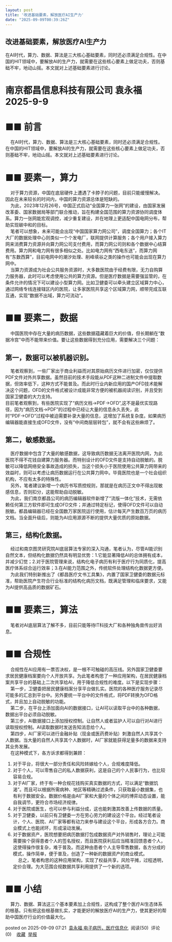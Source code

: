 ```yaml
---
layout: post
title: '改进基础要素，解放医疗AI生产力'
date: "2025-09-09T00:39:26Z"
---
```

改进基础要素，解放医疗AI生产力
----------------

在AI时代，算力、数据、算法是三大核心基础要素，同时还必须满足合规性。在中国的HIT领域中，要解放AI的生产力，就需要在这些核心要素上做足功夫，否则基础不牢，地动山摇。本文就对上述基础要素进行讨论。

南京都昌信息科技有限公司 袁永福 2025-9-9
=========================

■■ 前言
=====

    在AI时代，算力、数据、算法是三大核心基础要素，同时还必须满足合规性。在中国的HIT领域中，要解放AI的生产力，就需要在这些核心要素上做足功夫，否则基础不牢，地动山摇。本文就对上述基础要素进行讨论。

■■ 要素一，算力
=========

    对于算力资源，中国在底层硬件上遭遇了卡脖子的问题，目前只能缓慢解决。因此在未来较长的时间内，中国的算力资源总体是短缺的。  
    为此，2023年12月26号，中国正式启动“全国算力一张网”的建设，由国家发展改革委、国家数据局等部门联合推动，旨在构建全国范围的算力资源协同调度体系。算力一张网能宏观调控，减少重复建设，并在地理上更适配中国电网分布，帮助实现碳中和的目标。  
    笔者可以想象，未来可能会出现“中国国家算力网公司”，调度全国算力；各个IT大厂的数据处理中心则类似一个个发电厂，联网提供计算服务；各个用户接入算力网来消费算力资源并向算力网公司支付费用，而算力网公司则和各个数据中心结算费用。算力网和电力网有很多相似之处。比如电力网有“西电东送”，而算力网有“东数西算”，目前电网中的潮汐处理、削峰填谷之类的操作也可能会出现在算力网中。  
    当算力资源成为社会公共服务资源时，大多数医院由于经费有限，无力自购算力服务器，此时可以考虑使用公共的算力资源。但是医疗数据是需要强监管的，在条件允许的情况下可以建设小型算力网。比如卫健委可以牵头建立区域算力中心，通过网络专线连接辖区内的医院，让多家医院共享这个区域算力网，顺带完成互联互通，实现“数据不出域，算力可流动”。

■■ 要素二，数据
=========

    中国医院中存在大量的病历数据，这些数据蕴藏着巨大的价值，但长期躺在“数据冷宫”中而不能带来价值。要让这些数据得到充分应用，需要解决三个问题：

第一，数据可以被机器识别。
-------------

    笔者观察到，一些厂家出于商业利益而对其原始病历文件进行加密，仅仅提供PDF文件对外共享数据。虽然目前的技术手段能从PDF这种二进制文件中提取数据，但效率低下，这种方式不能普及。而此时行业内新应用的国产OFD技术能解决这个问题，OFD的文件格式被设计成能非常方便的被机器阅读识别，并且受到国家卫健委的大力支持。  
目前笔者观察到，有些医院实现了“病历文档→PDF→OFD”,这不是最优实现路径，因为“病历文档→PDF”的过程中已经让大量的信息永久丢失，此时“PDF→OFD”过程中被迫需要补录大量的信息，这增加了系统复杂度。如果病历编辑器能直接生成OFD文件，没有“中间商层层转包”，就不会有这些麻烦了。

第二，敏感数据。
--------

    医疗数据中包含了大量的敏感数据，这导致病历数据无法离开医院内网，为此医院不得不花钱自建算力服务器。而特别设计的OFD文件是支持自动脱敏的。脱敏可以降低网络安全事故造成的损失，当这个损失小于医院使用公共算力网带来的效益时，则可以考虑让病历数据运行在公共算力网中。毕竟医院也是一个社会组织机构，不应有太多的特殊性。  
    另外，笔者建议新增一个病历书写质控规则，那就是在病历正文中不得出现敏感信息，否则扣分，这能帮助自动脱敏。  
    为此，我们南京都昌公司的病历编辑器软件新增了“流版一体化”技术，无需依赖任何第三方软件即可生成OFD文件；并通过特定标记，使得OFD文件可以自动脱敏。都昌编辑器已经在全国数万家医院运行使用，估计每天产生数百万页的病历文档。当全面升级后，则能为AI应用源源不断的提供大量优质的原始数据。

第三，结构化数据。
---------

    经过和南京图灵研究院AI底层算法专家的深入沟通，笔者认为，尽管AI能识别自然文本，但结构化数据仍然具有明显优势：1.它能显著降低AI的总体拥有成本，并减少幻觉；2.对于医院管理来说，结构化电子病历有利于医疗行为同质化，提高医疗体系综合运行效率；3.在AI能力范围之外，传统软件处理结构化数据更方便。  
    为此我们特别新推出了《都昌医疗文书工具集》，内置了国家卫健委的数据元标准，帮助医院产生符合行业标准的结构化病历文档，既满足管理和临床要求，又能为AI提供高品质的数据矿石。

■■ 要素三，算法
=========

    笔者对AI底层算法了解不多，目前只能等待IT科技大厂和各种独角兽传出好消息。

■■ 合规性
======

    合规性在AI应用有一票否决权，是一根不可触碰的高压线。另外国家卫健委要求居民健康档案要向个人开放共享。为此笔者构思了一种应用架构，在居民健康档案共享平台的基础上二次共享给AI，用于降低合规性的难度。以下是实现步骤：  
    第一步，卫健委把居民健康档案分享平台做扎实。医院的各种医疗服务记录尽可能多的汇总到平台中。另外要统一平台中的文件格式，将PDF转换为OFD格式，并且加上自动脱敏的功能。  
    第二步，在平台上添加面向AI的数据接口，让AI可以读取平台中的各种数据，数据出平台必须自动脱敏。  
    第三步，AI数据接口上添加授权控制。让自然人或者监护人可以自行对AI进行读取授权控制。AI读取数据时发送告知消息给个人。  
    第四步，AI厂家可以进行金融补贴（现金或医药费补贴）刺激自然人共享其个人数据。当大量的自然人共享其个人数据时，AI厂家就能获得足量多的数据来支持其业务发展。  
    在这种模式下，各方诉求都得到兼顾：

1.  对于平台，将很大一部分责任和风险转嫁给个人，合规难度降低。
2.  对于个人，可以零售自己的私人数据获利，这是自己的个人民事行为，也比较容易合规。
3.  对于AI厂家，终于有一种合规花钱购买真实数据的方式，可以满足“数据饥渴”。而且可以根据所需病种、地区等精确过滤条件，只获取最小数据集，也有利于数据安全。数据价格是由AI厂家和大量的个体之间的博弈动态设置，能自我调节，更符合市场经济规律。
4.  对于医院或医生，也可以参与利益分成，这也能刺激其改善上传数据的质量。
5.  对于卫健委，以前只有卫健委一方在劳心劳力的建设这个平台。经过笔者设计，个人、医院、AI厂家等都有动力来参与建设这个平台，形成各方合力。商业模式上也能闭环，形成滚动发展。
6.  对于数据资产，医院想要把病历数据打包成数据资产对外销售时，理论上可能需要挨个获得患者个人的签名授权，而且医院获利后应当精准回馈患者个人，这使得操作很复杂，难于普及。而这种由患者个人主导零售数据，各方分成的模式，操作简单，便于普及，创造了一种新的数据资产的商业模式。  
        总之，笔者构思的这种应用架构，实现了权益共享，风险平摊，过程透明，定价合理。为大范围合规数据共享利用提供了一个新的选项。

■■ 小结
=====

    算力、数据、算法这三个基本要素加上合规性，这构成了整个医疗AI生态体系的根基。只有把这些根基做扎实，才能更好的解放医疗AI的生产力，使其更好的帮助中国医疗行业的价值最大化。

posted on 2025-09-09 07:21  [袁永福 电子病历，医疗信息化](https://www.cnblogs.com/xdesigner)  阅读(50)  评论(0)    [收藏](javascript:void\(0\))  [举报](javascript:void\(0\))